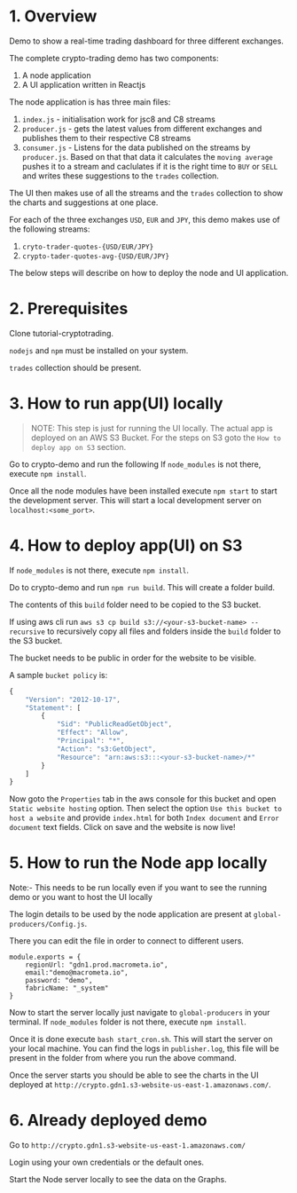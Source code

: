 # 1. Overview

Demo to show a real-time trading dashboard for three different exchanges.

The complete crypto-trading demo has two components:

1. A node application
2. A UI application written in Reactjs

The node application is has three main files:

1. `index.js` - initialisation work for jsc8 and C8 streams
2. `producer.js` - gets the latest values from different exchanges and publishes them to their respective C8 streams
3. `consumer.js` - Listens for the data published on the streams by `producer.js`. Based on that that data it calculates the `moving average` pushes it to a stream and caclulates if it is the right time to `BUY` or `SELL` and writes these suggestions to the `trades` collection.

The UI then makes use of all the streams and the `trades` collection to show the charts and suggestions at one place.

For each of the three exchanges `USD`, `EUR` and `JPY`, this demo makes use of the following streams:

1. `cryto-trader-quotes-{USD/EUR/JPY}`
2. `crypto-tader-quotes-avg-{USD/EUR/JPY}`

The below steps will describe on how to deploy the node and UI application.

# 2. Prerequisites

Clone tutorial-cryptotrading.

`nodejs` and `npm` must be installed on your system.

`trades` collection should be present.

# 3. How to run app(UI) locally

> NOTE: This step is just for running the UI locally. The actual app is deployed on an AWS S3 Bucket. For the steps on S3 goto the `How to deploy app on S3` section.

Go to crypto-demo and run the following
If `node_modules` is not there, execute `npm install`.

Once all the node modules have been installed execute `npm start` to start the development server. This will start a local development server on `localhost:<some_port>`.

# 4. How to deploy app(UI) on S3

If `node_modules` is not there, execute `npm install`.

Do to crypto-demo and run `npm run build`.
This will create a folder build.

The contents of this `build` folder need to be copied to the S3 bucket.

If using aws cli run `aws s3 cp build s3://<your-s3-bucket-name> --recursive` to recursively copy all files and folders inside the `build` folder to the S3 bucket.

The bucket needs to be public in order for the website to be visible.

A sample `bucket policy` is:

```js
{
    "Version": "2012-10-17",
    "Statement": [
        {
            "Sid": "PublicReadGetObject",
            "Effect": "Allow",
            "Principal": "*",
            "Action": "s3:GetObject",
            "Resource": "arn:aws:s3:::<your-s3-bucket-name>/*"
        }
    ]
}
```

Now goto the `Properties` tab in the aws console for this bucket and open `Static website hosting` option. Then select the option `Use this bucket to host a website` and provide `index.html` for both `Index document` and `Error document` text fields. Click on save and the website is now live!

# 5. How to run the Node app locally

Note:- This needs to be run locally even if you want to see the running demo or you want to host the UI locally

The login details to be used by the node application are present at `global-producers/Config.js`.

There you can edit the file in order to connect to different users.

```
module.exports = {
    regionUrl: "gdn1.prod.macrometa.io",
    email:"demo@macrometa.io",
    password: "demo",
    fabricName: "_system"
}
```

Now to start the server locally just navigate to `global-producers` in your terminal. If `node_modules` folder is not there, execute `npm install`.

Once it is done execute `bash start_cron.sh`. This will start the server on your local machine.
You can find the logs in `publisher.log`, this file will be present in the folder from where you run the above command.

Once the server starts you should be able to see the charts in the UI deployed at `http://crypto.gdn1.s3-website-us-east-1.amazonaws.com/`.

# 6. Already deployed demo

Go to `http://crypto.gdn1.s3-website-us-east-1.amazonaws.com/`

Login using your own credentials or the default ones.

Start the Node server locally to see the data on the Graphs.
